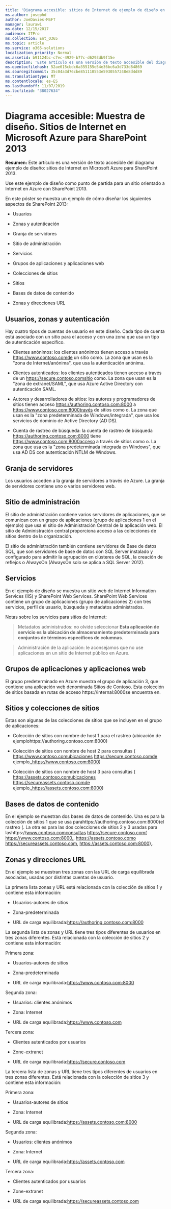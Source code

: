 ```yaml
---
title: 'Diagrama accesible: sitios de Internet de ejemplo de diseño en Microsoft Azure para SharePoint 2013'
ms.author: josephd
author: JoeDavies-MSFT
manager: laurawi
ms.date: 12/15/2017
audience: ITPro
ms.collection: Ent_O365
ms.topic: article
ms.service: o365-solutions
localization_priority: Normal
ms.assetid: b91124bc-c7ec-4929-b77c-d6293db9f15e
description: 'Este artículo es una versión de texto accesible del diagrama Ejemplo de diseño: Sitios de Internet en Microsoft Azure con SharePoint Server 2013.'
ms.openlocfilehash: 52ae615cbdc6a355155e54e36bc6a3d733d84869
ms.sourcegitcommit: 35c04a3d76cbe851110553e5930557248e8d4d89
ms.translationtype: MT
ms.contentlocale: es-ES
ms.lasthandoff: 11/07/2019
ms.locfileid: "38027634"
---
```

# <a name="accessible-diagram---design-sample-internet-sites-in-microsoft-azure-for-sharepoint-2013"></a>Diagrama accesible: Muestra de diseño. Sitios de Internet en Microsoft Azure para SharePoint 2013

**Resumen:** Este artículo es una versión de texto accesible del diagrama ejemplo de diseño: sitios de Internet en Microsoft Azure para SharePoint 2013.
  
Use este ejemplo de diseño como punto de partida para un sitio orientado a Internet en Azure con SharePoint 2013.
  
En este póster se muestra un ejemplo de cómo diseñar los siguientes aspectos de SharePoint 2013:
  
- Usuarios
    
- Zonas y autenticación
    
- Granja de servidores
    
- Sitio de administración
    
- Servicios
    
- Grupos de aplicaciones y aplicaciones web
    
- Colecciones de sitios
    
- Sitios
    
- Bases de datos de contenido
    
- Zonas y direcciones URL
    
## <a name="users-zones-and-authentication"></a>Usuarios, zonas y autenticación

Hay cuatro tipos de cuentas de usuario en este diseño. Cada tipo de cuenta está asociado con un sitio para el acceso y con una zona que usa un tipo de autenticación específico.  
  
- Clientes anónimos: los clientes anónimos tienen acceso a través https://www.contoso.comde un sitio como. La zona que usan es la "zona de Internet/anónima", que usa la autenticación anónima.
    
- Clientes autenticados: los clientes autenticados tienen acceso a través de un https://secure.contoso.comsitio como. La zona que usan es la "zona de extranet/SAML", que usa Azure Active Directory con autenticación SAML.
    
- Autores y desarrolladores de sitios: los autores y programadores de sitios tienen acceso https://authoring.contoso.com:8000 a https://www.contoso.com:8000través de sitios como o. La zona que usan es la "zona predeterminada de Windows/integrada", que usa los servicios de dominio de Active Directory (AD DS).
    
- Cuenta de rastreo de búsqueda: la cuenta de rastreo de búsqueda https://authoring.contoso.com:8000 tiene https://www.contoso.com:8000acceso a través de sitios como o. La zona que usa es la "zona predeterminada integrada en Windows", que usa AD DS con autenticación NTLM de Windows.
    
## <a name="server-farm"></a>Granja de servidores

Los usuarios acceden a la granja de servidores a través de Azure. La granja de servidores contiene uno o varios servidores web.
  
## <a name="administration-site"></a>Sitio de administración

El sitio de administración contiene varios servidores de aplicaciones, que se comunican con un grupo de aplicaciones (grupo de aplicaciones 1 en el ejemplo) que usa el sitio de Administración Central de la aplicación web. El sitio de Administración central proporciona acceso a las colecciones de sitios dentro de la organización.
  
El sitio de administración también contiene servidores de Base de datos SQL, que son servidores de base de datos con SQL Server instalado y configurado para admitir la agrupación en clústeres de SQL, la creación de reflejos o AlwaysOn (AlwaysOn solo se aplica a SQL Server 2012).
  
## <a name="services"></a>Servicios

En el ejemplo de diseño se muestra un sitio web de Internet Information Services (IIS) y SharePoint Web Services. SharePoint Web Services contiene un grupo de aplicaciones (grupo de aplicaciones 2) con tres servicios, perfil de usuario, búsqueda y metadatos administrados.
  
Notas sobre los servicios para sitios de Internet:
  
> Metadatos administrados: no olvide seleccionar **Esta aplicación de servicio es la ubicación de almacenamiento predeterminada para conjuntos de términos específicos de columnas**.
    
> Administración de la aplicación: le aconsejamos que no use aplicaciones en un sitio de Internet público en Azure.
    
## <a name="application-pools-and-web-applications"></a>Grupos de aplicaciones y aplicaciones web

El grupo predeterminado en Azure muestra el grupo de aplicación 3, que contiene una aplicación web denominada Sitios de Contoso. Esta colección de sitios basada en rutas de acceso https://internal:8000se encuentra en.
  
## <a name="site-collections-and-sites"></a>Sitios y colecciones de sitios

Estas son algunas de las colecciones de sitios que se incluyen en el grupo de aplicaciones:
  
- Colección de sitios con nombre de host 1 para el rastreo (ubicación de ejemplohttps://authoring.contoso.com:8000)
    
- Colección de sitios con nombre de host 2 para consultas ( https://www.contoso.comubicaciones https://secure.contoso.comde ejemplo,,https://www.contoso.com:8000)
    
- Colección de sitios con nombre de host 3 para consultas ( https://assets.contoso.comubicaciones https://secureassets.contoso.comde ejemplo,,https://assets.contoso.com:8000)
    
## <a name="content-databases"></a>Bases de datos de contenido

En el ejemplo se muestran dos bases de datos de contenido. Una es para la colección de sitios 1 que se usa parahttps://authoring.contoso.com:8000)el rastreo (. La otra es para las dos colecciones de sitios 2 y 3 usadas para lashttps://www.contoso.comconsultas https://secure.contoso.com( https://www.contoso.com:8000,, https://assets.contoso.como https://secureassets.contoso.com, https://assets.contoso.com:8000),.
  
## <a name="zones-and-urls"></a>Zonas y direcciones URL

En el ejemplo se muestran tres zonas con las URL de carga equilibrada asociadas, usadas por distintas cuentas de usuario.  
  
La primera lista zonas y URL está relacionada con la colección de sitios 1 y contiene esta información:
  
- Usuarios-autores de sitios
    
- Zona-predeterminada
    
- URL de carga equilibrada:https://authoring.contoso.com:8000
    
La segunda lista de zonas y URL tiene tres tipos diferentes de usuarios en tres zonas diferentes. Está relacionada con la colección de sitios 2 y contiene esta información:
  
Primera zona:
  
- Usuarios-autores de sitios
    
- Zona-predeterminada
    
- URL de carga equilibrada:https://www.contoso.com:8000
    
Segunda zona:
  
- Usuarios: clientes anónimos
    
- Zona: Internet
    
- URL de carga equilibrada:https://www.contoso.com
    
Tercera zona:
  
- Clientes autenticados por usuarios
    
- Zone-extranet
    
- URL de carga equilibrada:https://secure.contoso.com
    
La tercera lista de zonas y URL tiene tres tipos diferentes de usuarios en tres zonas diferentes. Está relacionada con la colección de sitios 3 y contiene esta información:
  
Primera zona:
  
- Usuarios-autores de sitios
    
- Zona: Internet
    
- URL de carga equilibrada:https://assets.contoso.com:8000
    
Segunda zona:
  
- Usuarios: clientes anónimos
    
- Zona: Internet
    
- URL de carga equilibrada:https://assets.contoso.com
    
Tercera zona:
  
- Clientes autenticados por usuarios
    
- Zone-extranet
    
- URL de carga equilibrada:https://secureassets.contoso.com
    

